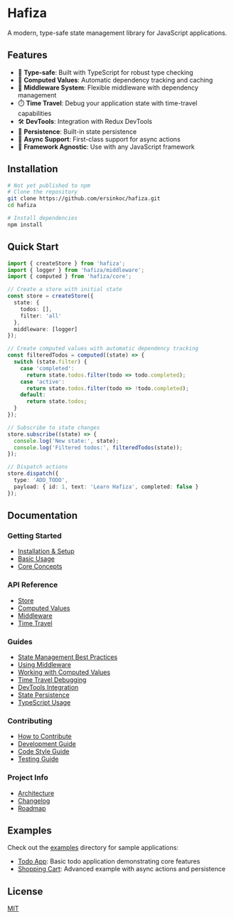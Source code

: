 # Hafiza

A modern, type-safe state management library for JavaScript applications.

## Features

- 🎯 **Type-safe**: Built with TypeScript for robust type checking
- 🔄 **Computed Values**: Automatic dependency tracking and caching
- 🔌 **Middleware System**: Flexible middleware with dependency management
- ⏱️ **Time Travel**: Debug your application state with time-travel capabilities
- 🛠️ **DevTools**: Integration with Redux DevTools
- 💾 **Persistence**: Built-in state persistence
- 🔄 **Async Support**: First-class support for async actions
- 🎨 **Framework Agnostic**: Use with any JavaScript framework

## Installation

```bash
# Not yet published to npm
# Clone the repository
git clone https://github.com/ersinkoc/hafiza.git
cd hafiza

# Install dependencies
npm install
```

## Quick Start

```typescript
import { createStore } from 'hafiza';
import { logger } from 'hafiza/middleware';
import { computed } from 'hafiza/core';

// Create a store with initial state
const store = createStore({
  state: {
    todos: [],
    filter: 'all'
  },
  middleware: [logger]
});

// Create computed values with automatic dependency tracking
const filteredTodos = computed((state) => {
  switch (state.filter) {
    case 'completed':
      return state.todos.filter(todo => todo.completed);
    case 'active':
      return state.todos.filter(todo => !todo.completed);
    default:
      return state.todos;
  }
});

// Subscribe to state changes
store.subscribe((state) => {
  console.log('New state:', state);
  console.log('Filtered todos:', filteredTodos(state));
});

// Dispatch actions
store.dispatch({
  type: 'ADD_TODO',
  payload: { id: 1, text: 'Learn Hafiza', completed: false }
});
```

## Documentation

### Getting Started
- [Installation & Setup](docs/guides/installation.md)
- [Basic Usage](docs/guides/basic-usage.md)
- [Core Concepts](docs/guides/core-concepts.md)

### API Reference
- [Store](docs/api/store.md)
- [Computed Values](docs/api/computed.md)
- [Middleware](docs/api/middleware.md)
- [Time Travel](docs/api/time-travel.md)

### Guides
- [State Management Best Practices](docs/guides/state-management.md)
- [Using Middleware](docs/guides/middleware.md)
- [Working with Computed Values](docs/guides/computed.md)
- [Time Travel Debugging](docs/guides/time-travel.md)
- [DevTools Integration](docs/guides/devtools.md)
- [State Persistence](docs/guides/persistence.md)
- [TypeScript Usage](docs/guides/typescript.md)

### Contributing
- [How to Contribute](docs/contributing/contributing.md)
- [Development Guide](docs/contributing/development.md)
- [Code Style Guide](docs/contributing/code-style.md)
- [Testing Guide](docs/contributing/testing.md)

### Project Info
- [Architecture](docs/ARCHITECTURE.md)
- [Changelog](docs/CHANGELOG.md)
- [Roadmap](docs/ROADMAP.md)

## Examples

Check out the [examples](examples) directory for sample applications:

- [Todo App](examples/todo): Basic todo application demonstrating core features
- [Shopping Cart](examples/shopping-cart): Advanced example with async actions and persistence

## License

[MIT](LICENSE) 